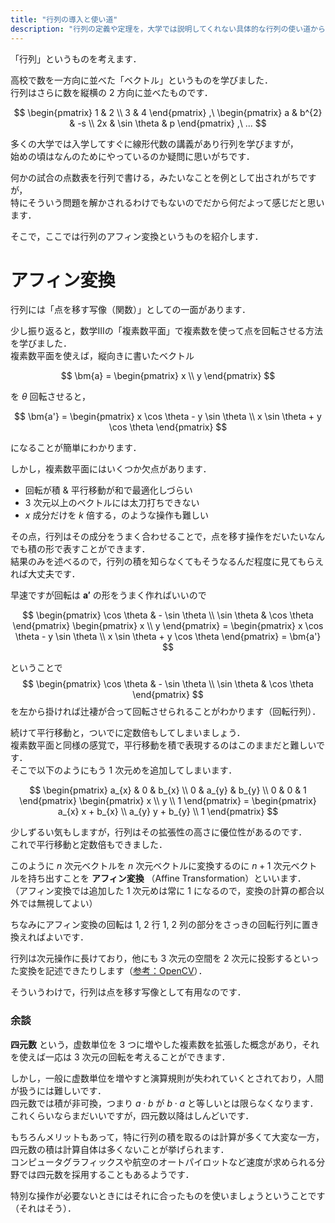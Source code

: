 ```yaml
---
title: "行列の導入と使い道"
description: "行列の定義や定理を，大学では説明してくれない具体的な行列の使い道から詳しく説明します．行列の使い道の一例として「アフィン変換」というものがあります．アフィン変換を使うと高校で習った複素数平面よりも高度に点の回転や平行移動をすることができます．"
---
```


「行列」というものを考えます．

高校で数を一方向に並べた「ベクトル」というものを学びました．  
行列はさらに数を縦横の $2$ 方向に並べたものです．

$$
\begin{pmatrix}
    1 & 2 \\
    3 & 4
\end{pmatrix}
,\
\begin{pmatrix}
    a & b^{2}        & -s \\
    2x & \sin \theta & p
\end{pmatrix}
,\
...
$$

多くの大学では入学してすぐに線形代数の講義があり行列を学びますが，  
始めの頃はなんのためにやっているのか疑問に思いがちです．

何かの試合の点数表を行列で書ける，みたいなことを例として出されがちですが，  
特にそういう問題を解かされるわけでもないのでだから何だよって感じだと思います．

そこで，ここでは行列のアフィン変換というものを紹介します．

# アフィン変換

行列には「点を移す写像（関数）」としての一面があります．  

少し振り返ると，数学Ⅲの「複素数平面」で複素数を使って点を回転させる方法を学びました．  
複素数平面を使えば，縦向きに書いたベクトル

$$
\bm{a} = \begin{pmatrix} x \\ y \end{pmatrix}
$$

を $\theta$ 回転させると，

$$
\bm{a'} =
\begin{pmatrix}
    x \cos \theta - y \sin \theta \\
    x \sin \theta + y \cos \theta
\end{pmatrix}
$$

になることが簡単にわかります．

しかし，複素数平面にはいくつか欠点があります．

- 回転が積 & 平行移動が和で最適化しづらい
- $3$ 次元以上のベクトルには太刀打ちできない
- $x$ 成分だけを $k$ 倍する，のような操作も難しい

その点，行列はその成分をうまく合わせることで，点を移す操作をだいたいなんでも積の形で表すことができます．  
結果のみを述べるので，行列の積を知らなくてもそうなるんだ程度に見てもらえれば大丈夫です．

早速ですが回転は $\bm{a'}$ の形をうまく作ればいいので

$$
    \begin{pmatrix}
        \cos \theta & - \sin \theta \\
        \sin \theta & \cos \theta
    \end{pmatrix}
    \begin{pmatrix}
        x \\
        y
    \end{pmatrix}
    =
    \begin{pmatrix}
        x \cos \theta - y \sin \theta \\
        x \sin \theta + y \cos \theta
    \end{pmatrix}
    = \bm{a'}
$$

ということで
$$
    \begin{pmatrix}
        \cos \theta & - \sin \theta \\
        \sin \theta & \cos \theta
    \end{pmatrix}
$$
を左から掛ければ辻褄が合って回転させられることがわかります（回転行列）．

続けて平行移動と，ついでに定数倍もしてしまいましょう．  
複素数平面と同様の感覚で，平行移動を積で表現するのはこのままだと難しいです．  
そこで以下のようにもう $1$ 次元めを追加してしまいます．

$$
    \begin{pmatrix}
        a_{x} & 0     & b_{x} \\
        0     & a_{y} & b_{y} \\
        0     & 0     & 1
    \end{pmatrix}
    \begin{pmatrix}
        x \\
        y \\
        1
    \end{pmatrix}
    =
    \begin{pmatrix}
        a_{x} x + b_{x} \\
        a_{y} y + b_{y} \\
        1
    \end{pmatrix}
$$

少しずるい気もしますが，行列はその拡張性の高さに優位性があるのです．  
これで平行移動と定数倍もできました．

このように $n$ 次元ベクトルを $n$ 次元ベクトルに変換するのに $n + 1$ 次元ベクトルを持ち出すことを **アフィン変換** （Affine Transformation）といいます．  
（アフィン変換では追加した $1$ 次元めは常に $1$ になるので，変換の計算の都合以外では無視してよい）

ちなみにアフィン変換の回転は $1,\ 2$ 行 $1,\ 2$ 列の部分をさっきの回転行列に置き換えればよいです．

行列は次元操作に長けており，他にも $3$ 次元の空間を $2$ 次元に投影するといった変換を記述できたりします（[参考：OpenCV](http://opencv.jp/opencv-2.1/cpp/camera_calibration_and_3d_reconstruction.html)）．

そういうわけで，行列は点を移す写像として有用なのです．

### 余談

**四元数** という，虚数単位を $3$ つに増やした複素数を拡張した概念があり，それを使えば一応は $3$ 次元の回転を考えることができます．

しかし，一般に虚数単位を増やすと演算規則が失われていくとされており，人間が扱うには難しいです．  
四元数では積が非可換，つまり $a \cdot b$ が $b \cdot a$ と等しいとは限らなくなります．これくらいならまだいいですが，四元数以降はしんどいです．  

もちろんメリットもあって，特に行列の積を取るのは計算が多くて大変な一方，四元数の積は計算自体は多くないことが挙げられます．  
コンピュータグラフィックスや航空のオートパイロットなど速度が求められる分野では四元数を採用することもあるようです．

特別な操作が必要ないときにはそれに合ったものを使いましょうということです（それはそう）．
